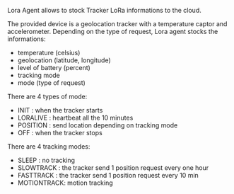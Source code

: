 
Lora Agent allows to stock Tracker LoRa informations to the cloud.

The provided device is a geolocation tracker with a temperature captor and accelerometer.
Depending on the type of request, Lora agent stocks the informations:

 - temperature (celsius)
 - geolocation (latitude, longitude)
 - level of battery (percent)
 - tracking mode
 - mode (type of request)

 There are 4 types of mode:

 - INIT : when the tracker starts
 - LORALIVE : heartbeat all the 10 minutes
 - POSITION : send location depending on tracking mode
 - OFF : when the tracker stops

There are 4 tracking modes:

- SLEEP : no tracking
- SLOWTRACK : the tracker send 1 position request every one hour
- FASTTRACK : the tracker send 1 position request every 10 min
- MOTIONTRACK: motion tracking
